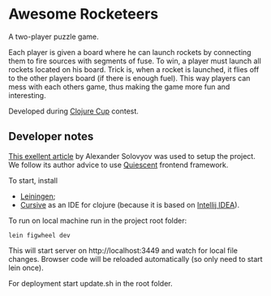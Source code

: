 # Awesome Rocketeers

A two-player puzzle game.

Each player is given a board where he can launch rockets by connecting them to fire sources with segments of fuse. To win, a player must launch all rockets located on his board. Trick is, when a rocket is launched, it flies off to the other players board (if there is enough fuel). This way players can mess with each others game, thus making the game more fun and interesting.

Developed during [Clojure Cup](clojurecup.com) contest.

## Developer notes

[This exellent article](http://solovyov.net/en/2014/cljs-start/) by Alexander Solovyov was used to setup the project. We follow its author advice to use [Quiescent](https://github.com/levand/quiescent) frontend framework.

To start, install
* [Leiningen](http://leiningen.org/);
* [Cursive](https://cursiveclojure.com/) as an IDE for clojure (because it is based on [Intellij IDEA](http://www.jetbrains.com/idea/)).

To run on local machine run in the project root folder:

    lein figwheel dev

This will start server on http://localhost:3449 and watch for local file changes. Browser code will be reloaded automatically (so only need to start lein once).

For deployment start update.sh in the root folder.
